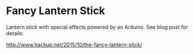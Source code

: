 Fancy Lantern Stick
===================

Lantern stick with special effects powered by an Arduino. See blog post for details:

http://www.hackup.net/2015/10/the-fancy-lantern-stick/
